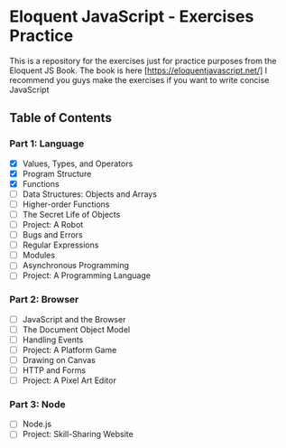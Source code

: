 # Eloquent JavaScript - Exercises Practice

This is a repository for the exercises just for practice purposes from the Eloquent JS Book.
The book is here [https://eloquentjavascript.net/]
I recommend you guys make the exercises if you want to write concise JavaScript

## Table of Contents

### Part 1: Language

- [X] Values, Types, and Operators
- [X] Program Structure
- [X] Functions
- [ ] Data Structures: Objects and Arrays
- [ ] Higher-order Functions
- [ ] The Secret Life of Objects
- [ ] Project: A Robot
- [ ] Bugs and Errors
- [ ] Regular Expressions
- [ ] Modules
- [ ] Asynchronous Programming
- [ ] Project: A Programming Language

### Part 2: Browser

- [ ] JavaScript and the Browser
- [ ] The Document Object Model
- [ ] Handling Events
- [ ] Project: A Platform Game
- [ ] Drawing on Canvas
- [ ] HTTP and Forms
- [ ] Project: A Pixel Art Editor

### Part 3: Node

- [ ] Node.js
- [ ] Project: Skill-Sharing Website